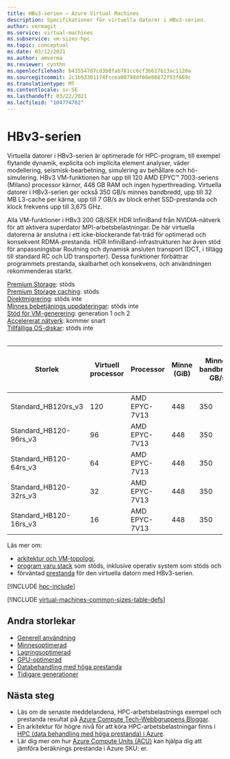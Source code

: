 ```yaml
---
title: HBv3-serien – Azure Virtual Machines
description: Specifikationer för virtuella datorer i HBv3-serien.
author: vermagit
ms.service: virtual-machines
ms.subservice: vm-sizes-hpc
ms.topic: conceptual
ms.date: 03/12/2021
ms.author: amverma
ms.reviewer: cynthn
ms.openlocfilehash: b435547d7cd3b0fab781cc6cf3b617b13ac1120a
ms.sourcegitcommit: 2c1b93301174fccea00798df08e08872f53f669c
ms.translationtype: MT
ms.contentlocale: sv-SE
ms.lasthandoff: 03/22/2021
ms.locfileid: "104774702"
---
```

# <a name="hbv3-series"></a>HBv3-serien

Virtuella datorer i HBv3-serien är optimerade för HPC-program, till exempel flytande dynamik, explicita och implicita element analyser, väder modellering, seismisk-bearbetning, simulering av behållare och hö-simulering. HBv3 VM-funktionen har upp till 120 AMD EPYC™ 7003-seriens (Milano) processor kärnor, 448 GB RAM och ingen hyperthreading. Virtuella datorer i HBv3-serien ger också 350 GB/s minnes bandbredd, upp till 32 MB L3-cache per kärna, upp till 7 GB/s av block enhet SSD-prestanda och klock frekvens upp till 3,675 GHz. 

Alla VM-funktioner i HBv3 200 GB/SEK HDR InfiniBand från NVIDIA-nätverk för att aktivera superdator MPI-arbetsbelastningar. De här virtuella datorerna är anslutna i ett icke-blockerande fat-träd för optimerad och konsekvent RDMA-prestanda. HDR InfiniBand-infrastrukturen har även stöd för anpassningsbar Routning och dynamisk ansluten transport (DCT, i tillägg till standard RC och UD transporter). Dessa funktioner förbättrar programmets prestanda, skalbarhet och konsekvens, och användningen rekommenderas starkt.

[Premium Storage](premium-storage-performance.md): stöds<br>
[Premium Storage caching](premium-storage-performance.md): stöds<br>
[Direktmigrering](maintenance-and-updates.md): stöds inte<br>
[Minnes bebetjänings uppdateringar](maintenance-and-updates.md): stöds inte<br>
[Stöd för VM-generering](generation-2.md): generation 1 och 2<br>
[Accelererat nätverk](../virtual-network/create-vm-accelerated-networking-cli.md): kommer snart<br>
[Tillfälliga OS-diskar](ephemeral-os-disks.md): stöds inte <br>
<br>

|Storlek |Virtuell processor |Processor |Minne (GiB) |Minnes bandbredd GB/s |Bas processor frekvens (GHz) |Frekvens för alla kärnor (GHz, högsta) |Frekvens för enkla kärnor (GHz, hög) |RDMA-prestanda (GB/s) |MPI-stöd |Temp-lagring (GiB) |Maximalt antal datadiskar |Högsta Ethernet-virtuella nätverkskort |
|----|----|----|----|----|----|----|----|----|----|----|----|----|
|Standard_HB120rs_v3    |120 |AMD EPYC-7V13 |448 |350 |2.45 |3.1 |3,675 |200 |Alla |2 * 960 |32 |8 |
|Standard_HB120-96rs_v3 |96  |AMD EPYC-7V13 |448 |350 |2.45 |3.1 |3,675 |200 |Alla |2 * 960 |32 |8 |
|Standard_HB120-64rs_v3 |64  |AMD EPYC-7V13 |448 |350 |2.45 |3.1 |3,675 |200 |Alla |2 * 960 |32 |8 |
|Standard_HB120-32rs_v3 |32  |AMD EPYC-7V13 |448 |350 |2.45 |3.1 |3,675 |200 |Alla |2 * 960 |32 |8 |
|Standard_HB120-16rs_v3 |16  |AMD EPYC-7V13 |448 |350 |2.45 |3.1 |3,675 |200 |Alla |2 * 960 |32 |8 |

Läs mer om:
- [arkitektur och VM-topologi](./workloads/hpc/hbv3-series-overview.md),
- [program varu stack](./workloads/hpc/hbv3-series-overview.md#software-specifications) som stöds, inklusive operativ system som stöds och
- förväntad [prestanda](./workloads/hpc/hbv3-performance.md) för den virtuella datorn med HBv3-serien.

[!INCLUDE [hpc-include](./workloads/hpc/includes/hpc-include.md)]

[!INCLUDE [virtual-machines-common-sizes-table-defs](../../includes/virtual-machines-common-sizes-table-defs.md)]

## <a name="other-sizes"></a>Andra storlekar

- [Generell användning](sizes-general.md)
- [Minnesoptimerad](sizes-memory.md)
- [Lagringsoptimerad](sizes-storage.md)
- [GPU-optimerad](sizes-gpu.md)
- [Databehandling med höga prestanda](sizes-hpc.md)
- [Tidigare generationer](sizes-previous-gen.md)

## <a name="next-steps"></a>Nästa steg

- Läs om de senaste meddelandena, HPC-arbetsbelastnings exempel och prestanda resultat på [Azure Compute Tech-Webbgruppens Bloggar](https://techcommunity.microsoft.com/t5/azure-compute/bg-p/AzureCompute).
- En arkitektur för högre nivå för att köra HPC-arbetsbelastningar finns i [HPC (data behandling med höga prestanda) i Azure](/azure/architecture/topics/high-performance-computing/).
- Lär dig mer om hur [Azure Compute Units (ACU)](acu.md) kan hjälpa dig att jämföra beräknings prestanda i Azure SKU: er.
